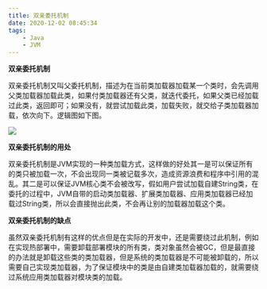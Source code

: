 ```yaml
---
title: 双亲委托机制
date: 2020-12-02 08:45:34
tags:
	- Java
	- JVM
---
```


**双亲委托机制**

​	双亲委托机制又叫父委托机制，描述为在当前类加载器加载某一个类时，会先调用父类加载器加载此类，如果付类加载器还有父类，就迭代委托，如果父类已经加载过此类，返回即可；如果没有，就尝试加载此类，加载失败，就交给子类加载器加载，依次向下。逻辑图如下图。

![](D:\Hexo\Blogs\source\_posts\双亲委托机制\类加载器的父委托机制.png)

**双亲委托机制的用处**

双亲委托机制是JVM实现的一种类加载方式，这样做的好处其一是可以保证所有的类只被加载一次，不会出现同一类被记载多次，造成资源浪费和程序中引用的混乱。其二是可以保证JVM核心类不会被改写，假如用户尝试加载自建String类，在委托的过程中，JVM自带的启动类加载器、扩展类加载器、应用类加载器已经加载过String类，所以会直接抛出此类，不会再让别的加载器加载这个类。

**双亲委托机制的缺点**

虽然双亲委托机制有这样的优点但是在实际的开发中，还是需要绕过此机制，例如在实现热部署中，需要卸载部署模块的所有类，类对象虽然会被GC，但是最直接的办法就是卸载这些类的类加载器，但是系统的类加载器是不可能被卸载的，所以需要自己实现类加载器，为了保证模块中的类是由自建类加载器加载的，就需要绕过系统应用类加载器对模块类的加载。
